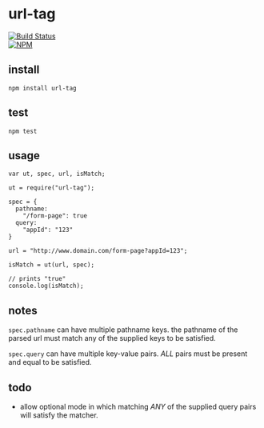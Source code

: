 # url-tag

[![Build Status](https://travis-ci.org/{{author}}/url-tag.png)](https://travis-ci.org/{{author}}/url-tag)  
[![NPM](https://nodei.co/npm/url-tag.png?downloads=true)](https://nodei.co/npm/url-tag/)

## install

    npm install url-tag

## test

    npm test

## usage
    var ut, spec, url, isMatch;

    ut = require("url-tag");

    spec = {
      pathname: 
        "/form-page": true
      query:
        "appId": "123"
    }

    url = "http://www.domain.com/form-page?appId=123";
    
    isMatch = ut(url, spec);

    // prints "true"
    console.log(isMatch);

## notes
  
`spec.pathname` can have multiple pathname keys. the pathname of the parsed url must match any of the supplied keys to be satisfied.

`spec.query` can have multiple key-value pairs. _ALL_ pairs must be present and equal to be satisfied.

## todo

- allow optional mode in which matching _ANY_ of the supplied query pairs will satisfy the matcher.